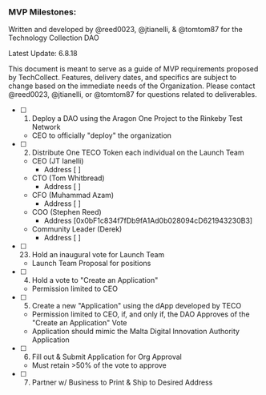 ### MVP Milestones:

Written and developed by @reed0023, @jtianelli, & @tomtom87 for the Technology Collection DAO

Latest Update: 6.8.18

This document is meant to serve as a guide of MVP requirements proposed by TechCollect. Features, delivery dates, and 
specifics are subject to change based on the immediate needs of the Organization. Please contact @reed0023, 
@jtianelli, or @tomtom87 for questions related to deliverables.

- [ ] 1. Deploy a DAO using the Aragon One Project to the Rinkeby Test Network
    - CEO to officially "deploy" the organization
- [ ] 2. Distribute One TECO Token each individual on the Launch Team
    - CEO (JT Ianelli)
      - Address [ ]
    - CTO (Tom Whitbread)
      - Address [ ]
    - CFO (Muhammad Azam)
      - Address [ ]    
    - COO (Stephen Reed)
      - Address [0x0bF1c834f7fDb9fA1Ad0b028094cD621943230B3]    
    - Community Leader (Derek)
      - Address [ ]
- [ ] 23. Hold an inaugural vote for Launch Team
    - Launch Team Proposal for positions
- [ ] 4. Hold a vote to "Create an Application"
    - Permission limited to CEO
- [ ] 5. Create a new "Application" using the dApp developed by TECO
    - Permission limited to CEO, if, and only if, the DAO Approves of the "Create an Application" Vote
    - Application should mimic the Malta Digital Innovation Authority Application
- [ ] 6. Fill out & Submit Application for Org Approval
    - Must retain >50% of the vote to approve
- [ ] 7. Partner w/ Business to Print & Ship to Desired Address
